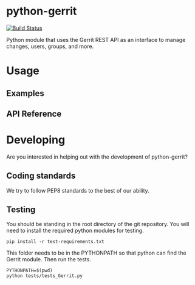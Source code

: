 python-gerrit
=============
[![Build Status](https://travis-ci.org/propyless/python-gerrit.svg?branch=master)](https://travis-ci.org/propyless/python-gerrit)

Python module that uses the Gerrit REST API as an interface to manage changes, users, groups, and more.

# Usage

## Examples

## API Reference

# Developing
Are you interested in helping out with the development of python-gerrit?

## Coding standards
We try to follow PEP8 standards to the best of our ability.

## Testing
You should be standing in the root directory of the git repository.
You will need to install the required python modules for testing.

`pip install -r test-requirements.txt`

This folder needs to be in the PYTHONPATH so that python can find the Gerrit module. Then run the tests.
```
PYTHONPATH=$(pwd)
python tests/tests_Gerrit.py
```
